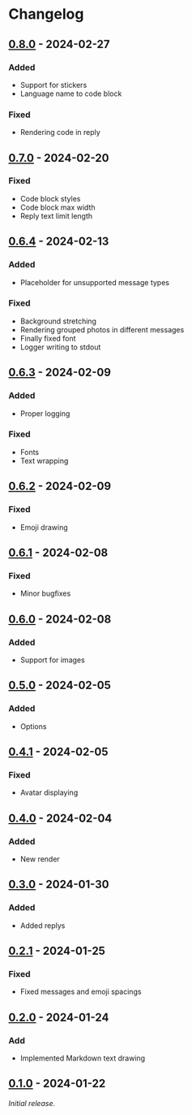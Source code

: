 # Changelog

## [0.8.0] - 2024-02-27

### Added

- Support for stickers
- Language name to code block

### Fixed

- Rendering code in reply

## [0.7.0] - 2024-02-20

### Fixed

- Code block styles
- Code block max width
- Reply text limit length

## [0.6.4] - 2024-02-13

### Added

- Placeholder for unsupported message types

### Fixed

- Background stretching
- Rendering grouped photos in different messages
- Finally fixed font
- Logger writing to stdout

## [0.6.3] - 2024-02-09

### Added

- Proper logging

### Fixed

- Fonts
- Text wrapping

## [0.6.2] - 2024-02-09

### Fixed

- Emoji drawing

## [0.6.1] - 2024-02-08

### Fixed

- Minor bugfixes

## [0.6.0] - 2024-02-08

### Added

- Support for images

## [0.5.0] - 2024-02-05

### Added

- Options

## [0.4.1] - 2024-02-05

### Fixed

- Avatar displaying

## [0.4.0] - 2024-02-04

### Added

- New render

## [0.3.0] - 2024-01-30

### Added

- Added replys

## [0.2.1] - 2024-01-25

### Fixed

- Fixed messages and emoji spacings

## [0.2.0] - 2024-01-24

### Add

- Implemented Markdown text drawing

## [0.1.0] - 2024-01-22

_Initial release._

[0.8.0]: https://github.com/blbrdv/SimpleQuoteBot/releases/tag/v0.8.0
[0.7.0]: https://github.com/blbrdv/SimpleQuoteBot/releases/tag/v0.7.0
[0.6.4]: https://github.com/blbrdv/SimpleQuoteBot/releases/tag/v0.6.4
[0.6.3]: https://github.com/blbrdv/SimpleQuoteBot/releases/tag/v0.6.3
[0.6.2]: https://github.com/blbrdv/SimpleQuoteBot/releases/tag/v0.6.2
[0.6.1]: https://github.com/blbrdv/SimpleQuoteBot/releases/tag/v0.6.1
[0.6.0]: https://github.com/blbrdv/SimpleQuoteBot/releases/tag/v0.6.0
[0.5.0]: https://github.com/blbrdv/SimpleQuoteBot/releases/tag/v0.5.0
[0.4.1]: https://github.com/blbrdv/SimpleQuoteBot/releases/tag/v0.4.1
[0.4.0]: https://github.com/blbrdv/SimpleQuoteBot/releases/tag/v0.4.0
[0.3.0]: https://github.com/blbrdv/SimpleQuoteBot/releases/tag/v0.3.0
[0.2.1]: https://github.com/blbrdv/SimpleQuoteBot/releases/tag/v0.2.1
[0.2.0]: https://github.com/blbrdv/SimpleQuoteBot/releases/tag/v0.2.0
[0.1.0]: https://github.com/blbrdv/SimpleQuoteBot/releases/tag/v0.1.0
